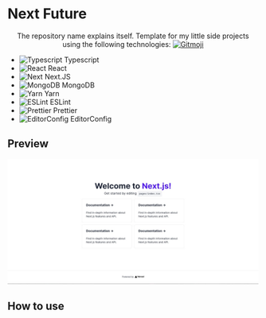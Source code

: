 # Next Future

<section align="center">
    The repository name explains itself.
  Template for my little side projects using the following technologies:
    <a href="https://gitmoji.dev">
     <img src="https://img.shields.io/badge/gitmoji-%20😜%20😍-FFDD67.svg?style=flat-square" alt="Gitmoji">
    </a>
  </div>
</section>

  - <img src="https://github.com/girordo/geticon/blob/master/icons/typescript-icon.svg" alt="Typescript" width="28px" height="28px"/> Typescript
  - <img src="https://github.com/girordo/geticon/blob/master/icons/react.svg" alt="React" width="28px" height="28px"/> React
  - <img src="https://github.com/girordo/geticon/blob/master/icons/nextjs-icon.svg" alt= "Next" width="28px" height="28px" /> Next.JS
  - <img src="https://github.com/girordo/geticon/blob/master/icons/mongodb-icon.svg" alt="MongoDB" width="28px" height="28px"/> MongoDB
  - <img src="https://github.com/girordo/geticon/blob/master/icons/yarn.svg" alt="Yarn" width="28px" height="28px"/> Yarn
  - <img src="https://github.com/girordo/geticon/blob/master/icons/eslint.svg" alt="ESLint" width="28px" height="28px"/> ESLint
  - <img src="https://github.com/girordo/geticon/blob/master/icons/prettier.svg" alt="Prettier" width="28px" height="28px"/> Prettier
  - <img src="https://editorconfig.org/logo.png" alt="EditorConfig" width="28px" height="28px"> EditorConfig

## Preview

<img src="https://github.com/girordo/next-future/blob/main/assets/screenshots/screenshot.png" alt="Typescript"/>

## How to use


